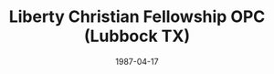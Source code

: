 ---
date: &id001 1987-04-17
end_date: null
location:
  address: null
  city: Lubbock
  state: TX
minister:
- end: 1980-01-01
  name: Glenn Black
  start: 1976-01-01
  type: Evangelist
- end: 1986-01-01
  name: Timothy Bero
  start: 1980-01-01
  type: Evangelist
- end: 1991-05-11
  name: R. Scott MacLaren
  start: 1987-01-01
  type: Pastor
ministers:
- Glenn Black
- Timothy Bero
- R. Scott MacLaren
name: Liberty Christian Fellowship OPC
names:
- end: 1991-05-11
  name: Liberty Christian Fellowship OPC
  start: 1987-04-17
origination_date: *id001
raw_data: 'TX  Lubbock

  Liberty Christian Fellowship OPC  (April 17, 1987-May 11, 1991)

  Evangelists: Glenn Black, 1976-80

  Timothy Bero, 1980-86

  Pastor: R. Scott MacLaren, 1987-91

  '
received_from: null
states:
- TX
status:
  active: false
  end_date: null
  reason: null
  received_from: null
  withdrawal_to: null
title: Liberty Christian Fellowship OPC (Lubbock TX)
year_established:
- 1987

---